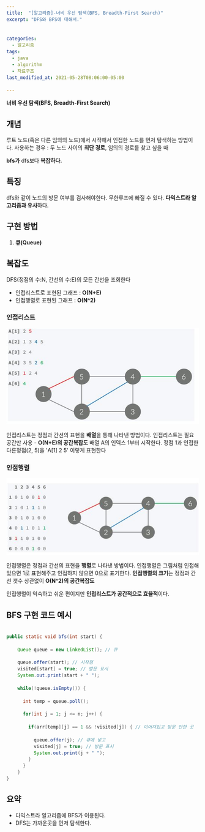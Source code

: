 ```yaml
---
title:  "[알고리즘]-너비 우선 탐색(BFS, Breadth-First Search)"
excerpt: "DFS와 BFS에 대해서."


categories:
  - 알고리즘
tags:
  - java
  - algorithm
  - 자료구조
last_modified_at: 2021-05-28T08:06:00-05:00

---
```


**너비 우선 탐색(BFS, Breadth-First Search)**

## 개념

루트 노드(혹은 다른 임의의 노드)에서 시작해서 인접한 노드를 먼저 탐색하는 방법이다.
사용하는 경우 : 두 노드 사이의 **최단 경로**, 임의의 경로를 찾고 싶을 때

**bfs가** dfs보다 **복잡하다.**

## 특징

dfs와 같이 노드의 방문 여부를 검사해야한다. 무한루프에 빠질 수 있다.
**다익스트라 알고리즘과 유사**하다.


## 구현 방법

1. **큐(Queue)**

## 복잡도
DFS(정점의 수:N, 간선의 수:E)의 모든 간선을 조회한다

- 인접리스트로 표현된 그래프 : **O(N+E)**
- 인접행렬로 표현된 그래프 : **O(N^2)**


### 인접리스트

![제목](/assets/images/인접리스트.JPG)

인접리스트는 정점과 간선의 표현을 **배열**을 통해 나타낸 방법이다.
인접리스트는 필요 공간만 사용 - **O(N+E)의 공간복잡도**
배열 A의 인덱스 1부터 시작한다.
정점 1과 인접한 다른정점(2, 5)을 'A[1] 2 5' 이렇게 표현한다

### 인접행렬

![제목](/assets/images/인접행렬.JPG)

인접행렬은 정점과 간선의 표현을 **행렬**로 나타낸 방법이다.
인접행렬은 그림처럼 인접해 있으면 1로 표현해주고 인접하지 않으면 0으로 표기한다.
**인접행렬의 크기**는 정점과 간선 갯수 상관없이 **O(N^2)의 공간복잡도**

인접행렬이 익숙하고 쉬운 편이지만
**인접리스트가 공간적으로 효율적**이다.

## BFS 구현 코드 예시

```java

public static void bfs(int start) {

    Queue queue = new LinkedList(); // 큐

    queue.offer(start); // 시작점
    visited[start] = true; // 방문 표시
    System.out.print(start + " ");

    while(!queue.isEmpty()) {

      int temp = queue.poll();

      for(int j = 1; j <= n; j++) {

        if(arr[temp][j] == 1 && !visited[j]) { // 이어져있고 방문 안한 곳

          queue.offer(j); // 큐에 넣고
          visited[j] = true; // 방문 표시
          System.out.print(j + " ");
        }
      }
    }
}
```

## 요약

- 다익스트라 알고리즘에 BFS가 이용된다.
- DFS는 가까운곳을 먼저 탐색한다.